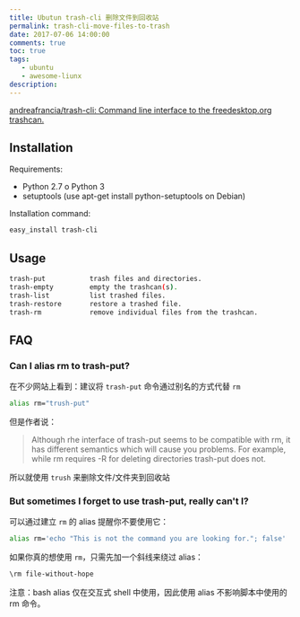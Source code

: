 ```yaml
---
title: Ubutun trash-cli 删除文件到回收站
permalink: trash-cli-move-files-to-trash
date: 2017-07-06 14:00:00
comments: true
toc: true
tags:
   - ubuntu
   - awesome-liunx
description:
---
```

[andreafrancia/trash-cli: Command line interface to the freedesktop.org trashcan.](https://github.com/andreafrancia/trash-cli)

## Installation
Requirements:
- Python 2.7 o Python 3
- setuptools (use apt-get install python-setuptools on Debian)

Installation command:
``` bash
easy_install trash-cli
```

## Usage
``` bash
trash-put           trash files and directories.
trash-empty         empty the trashcan(s).
trash-list          list trashed files.
trash-restore       restore a trashed file.
trash-rm            remove individual files from the trashcan.
```

## FAQ
### Can I alias rm to trash-put?
在不少网站上看到：建议将 `trash-put` 命令通过别名的方式代替 `rm`
``` bash
alias rm="trush-put"
```

但是作者说：
> Although rhe interface of trash-put seems to be compatible with rm, it has different semantics which will cause you problems. For example, while rm requires -R for deleting directories trash-put does not.

所以就使用 `trush` 来删除文件/文件夹到回收站

### But sometimes I forget to use trash-put, really can't I?
可以通过建立 `rm` 的 alias 提醒你不要使用它：
``` bash
alias rm='echo "This is not the command you are looking for."; false'
```

如果你真的想使用 `rm`，只需先加一个斜线来绕过 alias：
``` bash
\rm file-without-hope
```

注意：bash alias 仅在交互式 shell 中使用，因此使用 alias 不影响脚本中使用的 rm 命令。

